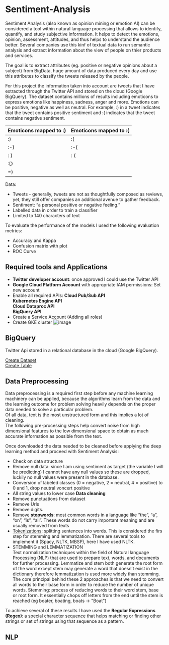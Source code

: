# Sentiment-Analysis

Sentiment Analysis (also known as opinion mining or emotion AI) can be considered a tool within natural language processing that allows to identify, quantify, and study subjective information. It helps to detect the emotions, opinion, assessment, attitudes, and thus helps to understand the audience better. Several companies use this kinf of textual data to run semantic analysis and extract information about the view of people on thier products and services.

The goal is to extract attributes (eg. positive or negative opinions about a subject) from BigData, huge amount of data produced every day and use this attributes to classify the tweets released by the people.

For this project the information taken into account are tweets that I have extracted through the Twitter API and stored on the cloud (Google BigQuery). The dataset contains millions of results including emoticons to express emotions like happiness, sadness, anger and more. Emotions can be positive, negative as well as neutral. For example, :) in a tweet indicates that the tweet contains positive sentiment and :( indicates that the tweet contains negative sentiment.

| Emoticons mapped to :)  | Emoticons mapped to :( |
| ------------- | ------------- |
:) | :(
:-) | :-(
: ) | : (
:D |
=)  |

Data:
- Tweets - generally, tweets are not as thoughtfully composed as reviews, yet, they still offer companies an additional avenue to gather feedback.
- Sentiment: “a personal positive or negative feeling.”
- Labelled data in order to train a classifier
- Limited to 140 characters of text  

To evaluate the performance of the models I used the following evaluation metrics:

- Accuracy and Kappa
- Confusion matrix with plot
- ROC Curve

## Required tools and Applications

- **Twitter developer account**: once approved I could use the Twitter API
- **Google Cloud Platform Account** with appropriate IAM permissions: Set new account 
- Enable all required APIs: 
**Cloud Pub/Sub API  
Kubernetes Engine API  
Cloud Dataproc API  
BigQuery API**    
- Create a Service Account (Adding all roles)
- Create GKE cluster
![image](https://user-images.githubusercontent.com/73824871/112852417-31d8d280-90ac-11eb-9239-388a174a60e9.png)


## BigQuery

Twitter Api stored in a relational database in the cloud (Google BigQuery).

[Create Dataset](https://cloud.google.com/bigquery/docs/datasets)  
[Create Table](https://cloud.google.com/bigquery/docs/tables)

## Data Preprocessing
Data preprocessing is a required first step before any machine learning machinery can be applied, because the algorithms learn from the data and the learning outcome for problem solving heavily depends on the proper data needed to solve a particular problem.  
Of all data, text is the most unstructured form and this implies a lot of cleaning.  
The following pre-processing steps help convert noise from high dimensional features to the low dimensional space to obtain as much accurate information as possible from the text.

Once downloaded the data needed to be cleaned before applying the deep learning method and proceed with Sentiment Analysis:

- Check on data structure
- Remove null data: since I am using sentiment as target (the variable I will be predicting) I cannot have any null values so these are dropped, luckily no null values were present in the database.
- Conversion of labeled classes (0 = negative, 2 = neutral, 4 = positive) to 0 and 1, drop neutral voncert positive
- All string values to lower case
**Data cleaning** 
- Remove punctuations from dataset
- Remove Urls
- Remove digits.
- Remove **stopwords**: most common words in a language like “the”, “a”, “on”, “is”, “all”. These words do not carry important meaning and are usually removed from texts
- [Tokenizations](https://www.analyticsvidhya.com/blog/2019/07/how-get-started-nlp-6-unique-ways-perform-tokenization/): splitting sentences into words. This is considered the firs step for stemming and lemmatization.
There are several tools to implement it (Spacy, NLTK, MBSP), here I have used NLTK.
- STEMMING and LEMMATIZATION  
Text normalization techniques within the field of Natural language Processing (NLP) that are used to prepare text, words, and documents for further processing.
Lemmatize and stem both generate the root form of the word except stem may generate a word that doesn’t exist in the dictionary therefore lemmatization is used more widely than stemming. The core principal behind these 2 approaches is that we need to convert all words to their base form in order to reduce the number of unique words.
Stemming: process of reducing words to their word stem, base or root form. It essentially chops off letters from the end until the stem is reached (eg boater, boating, boats -> "Boat")


To achieve several of these results I have used the **Regular Expressions (Regex)**: a special character sequence that helps matching or finding other strings or set of strings using that sequence as a pattern. 


## NLP


